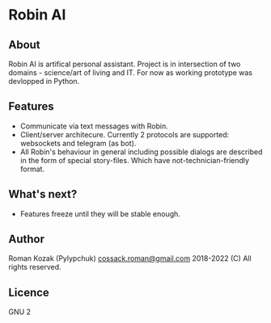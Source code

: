 # Robin AI
## About
Robin AI is artifical personal assistant. Project is in intersection of two domains - science/art of living and IT. For now as working prototype was devlopped in Python.

## Features
* Communicate via text messages with Robin.
* Client/server architecure. Currently 2 protocols are supported: websockets and telegram (as bot).
* All Robin's behaviour in general including possible dialogs are described in the form of special story-files. Which have not-technician-friendly format.
 

## What's next?
* Features freeze until they will be stable enough.

## Author
Roman Kozak (Pylypchuk)
cossack.roman@gmail.com
2018-2022 (C) All rights reserved.

## Licence
GNU 2
